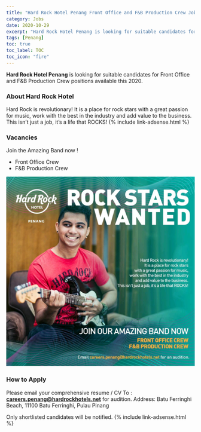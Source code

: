 ```yaml
---
title: "Hard Rock Hotel Penang Front Office and F&B Production Crew Jobs Vacancies 2020" 
category: Jobs 
date: 2020-10-29
excerpt: "Hard Rock Hotel Penang is looking for suitable candidates for Front Office and F&B Production Crew positions available this 2020" 
tags: [Penang] 
toc: true
toc_label: TOC 
toc_icon: "fire" 
--- 
```

**Hard Rock Hotel Penang** is looking for suitable candidates for Front Office and F&B Production Crew positions available this 2020.

### About Hard Rock Hotel
Hard Rock is revolutionary! It is a place for rock stars with a great passion for music, work with the best in the industry and add value to the business. This isn’t just a job, it’s a life that ROCKS!
{% include link-adsense.html %} 
### Vacancies
Join the Amazing Band now !
- Front Office Crew
- F&B Production Crew

![Hard Rock Hotel Penang Jobs Ads Oct 2020!](/assets/images/2020-10/hardrock-hotel-penang-front-office-crew-fb-production-crew.jpg "Hard Rock Hotel Penang Jobs 2020")

### How to Apply
Please email your comprehensive resume / CV To : **careers.penang@hardrockhotels.net** for audition.
Address: Batu Ferringhi Beach, 11100 Batu Ferringhi, Pulau Pinang

Only shortlisted candidates will be notified.
{% include link-adsense.html %} 